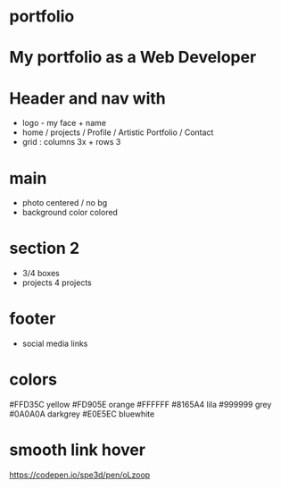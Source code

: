 # portfolio

# My portfolio as a Web Developer 

# Header and nav with 
  - logo - my face + name
  - home / projects / Profile / Artistic Portfolio / Contact
  -  grid : columns 3x + rows 3
# main
  - photo centered / no bg 
  - background color colored 
  
# section 2
  - 3/4 boxes
  - projects 4 projects
  
# footer 
- social media links

# colors
#FFD35C yellow
#FD905E orange
#FFFFFF
#8165A4 lila
#999999 grey
#0A0A0A darkgrey
#E0E5EC bluewhite

# smooth link hover
https://codepen.io/spe3d/pen/oLzoop

  
